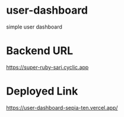 # user-dashboard
simple user dashboard

# Backend URL
https://super-ruby-sari.cyclic.app 


# Deployed Link
https://user-dashboard-sepia-ten.vercel.app/